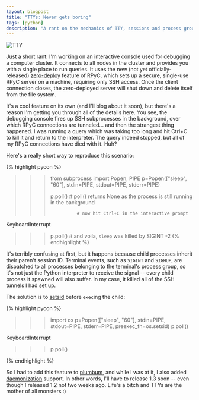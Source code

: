 ```yaml
---
layout: blogpost
title: "TTYs: Never gets boring"
tags: [python]
description: "A rant on the mechanics of TTY, sessions and process groups"
---
```


<img src="http://tomerfiliba.com/static/res/2013-06-15-ttys.jpg" title="TTY" class="blog-post-image" />

Just a short rant: I'm working on an interactive console used for debugging a computer cluster. It connects
to all nodes in the cluster and provides you with a single place to run queries. It uses the new (not yet 
officially-released) [zero-deploy](https://rpyc.readthedocs.org/en/latest/api/utils_zerodeploy.html#api-zerodeploy) 
feature of RPyC, which sets up a secure, single-use RPyC server on a machine, requiring only SSH access.
Once the client connection closes, the zero-deployed server will shut down and delete itself from the file system. 

It's a cool feature on its own (and I'll blog about it soon), but there's a reason I'm getting you through all
of the details here. You see, the debugging console fires up SSH subprocesses in the background, over which RPyC 
connections are tunneled... and then the strangest thing happened. I was running a query which was taking too 
long and hit Ctrl+C to kill it and return to the interpreter. The query indeed stopped, but all of my RPyC 
connections have died with it. Huh?

Here's a really short way to reproduce this scenario:

{% highlight pycon %}
>>> from subprocess import Popen, PIPE
>>> p=Popen(["sleep", "60"], stdin=PIPE, stdout=PIPE, stderr=PIPE)
>>>
>>> p.poll()      # poll() returns None as the process is still running in the background
>>> 
>>>               # now hit Ctrl+C in the interactive prompt
KeyboardInterrupt
>>>
>>> p.poll()      # and voila, `sleep` was killed by SIGINT
-2
{% endhighlight %}

It's terribly confusing at first, but it happens because child processes inherit their paren't session ID. 
Terminal events, such as ``SIGINT`` and ``SIGHUP``, are dispatched to all processes belonging to the terminal's 
process group, so it's not just the Python interpreter to receive the signal -- every child process it spawned 
will also suffer. In my case, it killed all of the SSH tunnels I had set up.

The solution is to [setsid](http://linux.die.net/man/2/setsid) before ``exec``ing the child:

{% highlight pycon %}
>>> import os
>>> p=Popen(["sleep", "60"], stdin=PIPE, stdout=PIPE, stderr=PIPE, preexec_fn=os.setsid)
>>> p.poll()
>>>
KeyboardInterrupt
>>> p.poll()
>>>
{% endhighlight %}

So I had to add this feature to [plumbum](http://plumbum.readthedocs.org/), and while I was at it, I also added 
[daemonization](https://github.com/tomerfiliba/plumbum/blob/master/plumbum/daemons.py) support. In other words,
I'll have to release 1.3 soon -- even though I released 1.2 not two weeks ago. Life's a bitch and TTYs are the 
mother of all monsters :)


